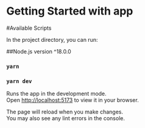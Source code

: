 # Getting Started with app

#Available Scripts

In the project directory, you can run:

##Node.js version ^18.0.0

### `yarn`
### `yarn dev`

Runs the app in the development mode.\
Open [http://localhost:5173](http://localhost:3000) to view it in your browser.

The page will reload when you make changes.\
You may also see any lint errors in the console.